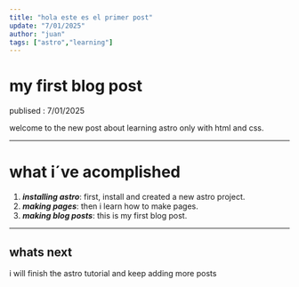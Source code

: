 ```yaml
---
title: "hola este es el primer post"
update: "7/01/2025"
author: "juan"
tags: ["astro","learning"]
---
```

# my first blog post 

publised : 7/01/2025

welcome to the new post about learning astro only with html and css.
___
# what i´ve acomplished 


1. ***installing astro***: first, install and created a new astro project.
2. ***making pages***: then i learn how to make pages.
3. ***making blog posts***: this is my first blog post.
___
## whats next
i will finish the astro tutorial and keep adding more posts
